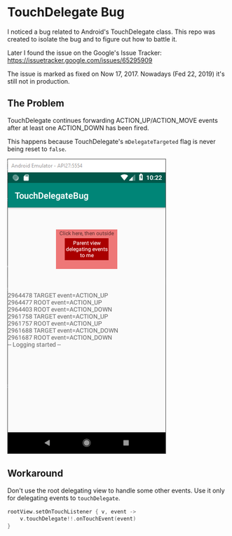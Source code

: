# TouchDelegate Bug

I noticed a bug related to Android's TouchDelegate class.
This repo was created to isolate the bug and to figure out how to battle it.

Later I found the issue on the Google's Issue Tracker:
https://issuetracker.google.com/issues/65295909

The issue is marked as fixed on Now 17, 2017. Nowadays (Fed 22, 2019) it's still not in production.

## The Problem

TouchDelegate continues forwarding ACTION_UP/ACTION_MOVE events after at least one ACTION_DOWN has been fired.

This happens because TouchDelegate's `mDelegateTargeted` flag is never being reset to `false`.

![Android TouchDelegate Bug](etc/main-screen.png)

## Workaround

Don't use the root delegating view to handle some other events. Use it only for delegating events to `touchDelegate`.

```kotlin
rootView.setOnTouchListener { v, event ->
    v.touchDelegate!!.onTouchEvent(event)
}
```

